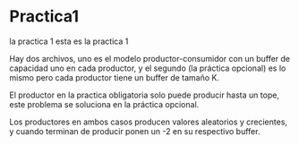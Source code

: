 # Practica1
la practica 1
esta es la practica 1

Hay dos archivos, uno es el modelo productor-consumidor con un buffer de capacidad uno en cada productor, y el segundo (la práctica opcional) es lo mismo pero cada productor tiene un buffer de tamaño K. 

El productor en la practica obligatoria solo puede producir hasta un tope, este problema se soluciona en la práctica opcional. 

Los productores en ambos casos producen valores aleatorios y crecientes, y cuando terminan de producir ponen un -2 en su respectivo buffer. 



